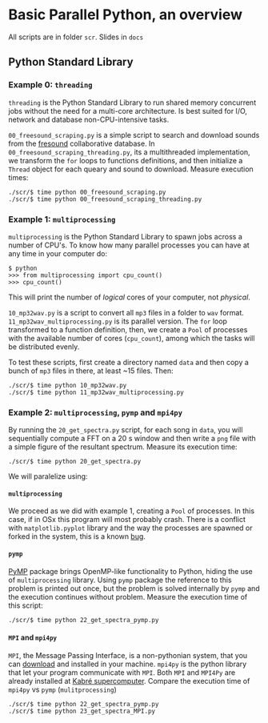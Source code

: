 # Basic Parallel Python, an overview

All scripts are in folder `scr`. Slides in `docs`

## Python Standard Library

### Example 0: `threading`

`threading` is the Python Standard Library to run shared memory concurrent jobs without the need for a multi-core architecture. Is best suited for I/O, network and database non-CPU-intensive tasks.

`00_freesound_scraping.py` is a simple script to search and download sounds from the [fresound](https://freesound.org/) collaborative database. In `00_freesound_scraping_threading.py`, its a multithreaded implementation, we transform the `for` loops to functions definitions, and then initialize a `Thread` object for each queary and sound to download. Measure execution times:

    ./scr/$ time python 00_freesound_scraping.py
    ./scr/$ time python 00_freesound_scraping_threading.py

### Example 1: `multiprocessing`

`multiprocessing` is the Python Standard Library to spawn jobs across a number of CPU's. To know how many parallel processes you can have at any time in your computer do:

    $ python
    >>> from multiprocessing import cpu_count()
    >>> cpu_count()

This will print the number of *logical* cores of your computer, not *physical*. 

`10_mp32wav.py` is a script to convert all `mp3` files in a folder to `wav` format. `11_mp32wav_multiprocessing.py` is its parallel version. The `for` loop transformed to a function definition, then, we create a `Pool` of processes with the available number of cores (`cpu_count`), among which the tasks will be distributed evenly.

To test these scripts, first create a directory named `data` and then copy a bunch of `mp3` files in there, at least ~15 files. Then:

    ./scr/$ time python 10_mp32wav.py
    ./scr/$ time python 11_mp32wav_multiprocessing.py

### Example 2: `multiprocessing`, `pymp` and `mpi4py`

By running the `20_get_spectra.py` script, for each song in `data`, you will sequentially compute a FFT on a 20 s window and then write a `png` file with a simple figure of the resultant spectrum. Measure its execution time:
    
    ./scr/$ time python 20_get_spectra.py

We will paralelize using:

#### `multiprocessing`

We proceed as we did with example 1, creating a `Pool` of processes. In this case, if in OSx this program will most probably crash. There is a conflict with `matplotlib.pyplot` library and the way the processes are spawned or forked in the system, this is a known [bug](https://bugs.python.org/issue33725). 

#### `pymp`

[PyMP](https://github.com/classner/pymp) package brings OpenMP-like functionality to Python, hiding the use of `multiprocessing` library. Using `pymp` package the reference to this problem is printed out once, but the problem is solved internally by `pymp` and the execution continues without problem. Measure the execution time of this script:

    ./scr/$ time python 22_get_spectra_pymp.py

#### `MPI` and `mpi4py`

`MPI`, the Message Passing Interface, is a non-pythonian system, that you can [download](http://www.mpich.org/downloads/) and installed in your machine. `mpi4py` is the python library that let your program communicate with `MPI`. Both `MPI` and `MPI4Py` are already installed at [Kabré supercomputer](https://kabre.cenat.ac.cr/). Compare the execution time of `mpi4py` vs `pymp` (`mulitprocessing`)


    ./scr/$ time python 22_get_spectra_pymp.py
    ./scr/$ time python 23_get_spectra_MPI.py
